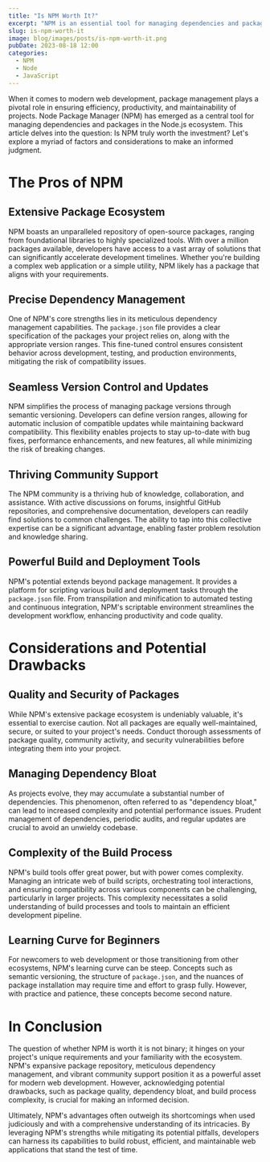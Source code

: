 ```yaml
---
title: "Is NPM Worth It?"
excerpt: "NPM is an essential tool for managing dependencies and packages in the Node.js ecosystem."
slug: is-npm-worth-it
image: blog/images/posts/is-npm-worth-it.png
pubDate: 2023-08-18 12:00
categories:
  - NPM
  - Node
  - JavaScript
---
```


When it comes to modern web development, package management plays a pivotal role in ensuring efficiency, productivity, and maintainability of projects. Node Package Manager (NPM) has emerged as a central tool for managing dependencies and packages in the Node.js ecosystem. This article delves into the question: Is NPM truly worth the investment? Let's explore a myriad of factors and considerations to make an informed judgment.

# The Pros of NPM

## Extensive Package Ecosystem

NPM boasts an unparalleled repository of open-source packages, ranging from foundational libraries to highly specialized tools. With over a million packages available, developers have access to a vast array of solutions that can significantly accelerate development timelines. Whether you're building a complex web application or a simple utility, NPM likely has a package that aligns with your requirements.

## Precise Dependency Management

One of NPM's core strengths lies in its meticulous dependency management capabilities. The `package.json` file provides a clear specification of the packages your project relies on, along with the appropriate version ranges. This fine-tuned control ensures consistent behavior across development, testing, and production environments, mitigating the risk of compatibility issues.

## Seamless Version Control and Updates

NPM simplifies the process of managing package versions through semantic versioning. Developers can define version ranges, allowing for automatic inclusion of compatible updates while maintaining backward compatibility. This flexibility enables projects to stay up-to-date with bug fixes, performance enhancements, and new features, all while minimizing the risk of breaking changes.

## Thriving Community Support

The NPM community is a thriving hub of knowledge, collaboration, and assistance. With active discussions on forums, insightful GitHub repositories, and comprehensive documentation, developers can readily find solutions to common challenges. The ability to tap into this collective expertise can be a significant advantage, enabling faster problem resolution and knowledge sharing.

## Powerful Build and Deployment Tools

NPM's potential extends beyond package management. It provides a platform for scripting various build and deployment tasks through the `package.json` file. From transpilation and minification to automated testing and continuous integration, NPM's scriptable environment streamlines the development workflow, enhancing productivity and code quality.

# Considerations and Potential Drawbacks

## Quality and Security of Packages

While NPM's extensive package ecosystem is undeniably valuable, it's essential to exercise caution. Not all packages are equally well-maintained, secure, or suited to your project's needs. Conduct thorough assessments of package quality, community activity, and security vulnerabilities before integrating them into your project.

## Managing Dependency Bloat

As projects evolve, they may accumulate a substantial number of dependencies. This phenomenon, often referred to as "dependency bloat," can lead to increased complexity and potential performance issues. Prudent management of dependencies, periodic audits, and regular updates are crucial to avoid an unwieldy codebase.

## Complexity of the Build Process

NPM's build tools offer great power, but with power comes complexity. Managing an intricate web of build scripts, orchestrating tool interactions, and ensuring compatibility across various components can be challenging, particularly in larger projects. This complexity necessitates a solid understanding of build processes and tools to maintain an efficient development pipeline.

## Learning Curve for Beginners

For newcomers to web development or those transitioning from other ecosystems, NPM's learning curve can be steep. Concepts such as semantic versioning, the structure of `package.json`, and the nuances of package installation may require time and effort to grasp fully. However, with practice and patience, these concepts become second nature.

# In Conclusion

The question of whether NPM is worth it is not binary; it hinges on your project's unique requirements and your familiarity with the ecosystem. NPM's expansive package repository, meticulous dependency management, and vibrant community support position it as a powerful asset for modern web development. However, acknowledging potential drawbacks, such as package quality, dependency bloat, and build process complexity, is crucial for making an informed decision.

Ultimately, NPM's advantages often outweigh its shortcomings when used judiciously and with a comprehensive understanding of its intricacies. By leveraging NPM's strengths while mitigating its potential pitfalls, developers can harness its capabilities to build robust, efficient, and maintainable web applications that stand the test of time.